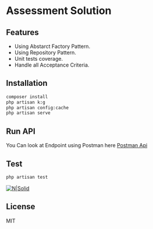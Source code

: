 # Assessment Solution

## Features

- Using Abstarct Factory Pattern.
- Using Repository Pattern.
- Unit tests coverage.
- Handle all Acceptance Criteria.

## Installation

```sh
composer install
php artisan k:g
php artisan config:cache
php artisan serve
```


## Run API
You Can look at Endpoint using Postman here
[Postman Api](https://documenter.getpostman.com/view/3113879/TzseJky4)


## Test
```sh
php artisan test 
```

[![N|Solid](https://i.ibb.co/gVFrnn7/orcas-test.png)](https://nodesource.com/products/nsolid)

## License

MIT
